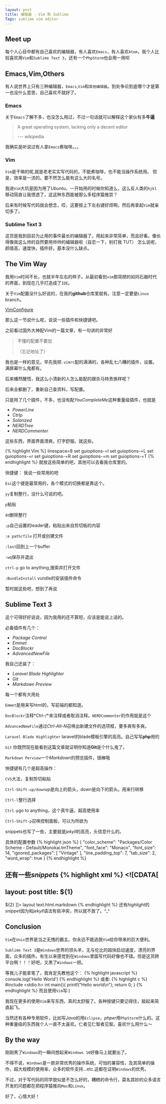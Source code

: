 ```yaml
---
layout: post
title: 编辑器 - Vim 和 Sublime
Tags: sublime vim editor
---
```


## Meet up
每个人心目中都有自己喜欢的编辑器，有人喜欢`Emacs`，有人喜欢`Atom`，我个人比较喜欢用`Vim`和`Sublime Text 3`，还有一个`PhpStorm`也会用一用呗

## Emacs,Vim,Others
有人说世界上只有三种编辑器，`Emacs`,`Vim`和`其他编辑器`。到处争论到底哪个才是第一也没什么意思，自己喜欢不就好了。

### Emacs
关于`Emacs`了解不多，也没怎么用过，不过一句话就可以解释这个家伙有多**牛逼**

> A great operating system, lacking only a decent editor
> 
> --- wikipedia 

我确实是听说过有人拿`Emacs`煮咖啡。。。

### Vim

`Vim`是干嘛的呢,就是老老实实写代码的，不能煮咖啡，也不能当操作系统用。
但是，效率是一流的。要不然怎么能有这么大的名号。

我进`Vim`大坑是因为用了*Ubuntu*，一开始用的时候你知道么，这么反人类的`hjkl`移动简直让我恨透了，这这种东西能被那么多程序猿推崇？

后来有时候写代码就会想念，哎，这要按上下左右键好烦啊。然后再拿起`Vim`就亲切多了。

### Sublime Text 3

这货是我到目前为止用的事件最长的编辑器了。用起来非常简单，而且好看。像长得像我这么帅的自然要用帅帅的编辑器啦（自恋一下，别打我 TUT）
怎么说呢，颜值高，速度快，插件好。基本没什么缺点。

## The Vim Way
我用`Vim`时间不长，也就半年左右的样子。从最初看到`vim`那简陋的如同石器时代的界面，到现在几乎打造成了`IDE`。

关于`Vim`配置没什么好说的，在我的**github**仓库里就有。注意一定要是`Linux` branch。

[VimConfigure](https://github.com/AnnatarHe/vimConfigure/tree/Linux)

那么这一节说什么呢，说说一些插件和快捷键吧。

之前看过国外大神配Vim的一篇文章，有一句讲的非常好

> 不懂的配置不要加
> 
> （忘记地址了）

我也是一样的意见，早先我把`.vimrc`配的满满的，各种乱七八糟的插件，设置。满屏幕什么鬼都有。

后来幡然醒悟，我这么小清新的人怎么能配的跟杀马特贵族样呢？

后来全都删了，重新自己查资料，写配置。

只是用了几个插件，不多，也没有配*YouCompleteMe*这种重量级插件，也就是

* *PowerLine*
* *Ctrlp*
* *Solarized*
* *NERDTree*
* *NERDCommenter*

这些东西，界面界面清爽，打字舒服。就这些。

{% highlight Vim %}
linespace=8
set guioptions-=l
set guioptions-=L
set guioptions-=r
set guioptions-=R
set guioptions-=m
set guioptions-=T
{% endhighlight %}
就放这些简单的吧，其他可以去看我仓库里的。

快捷键：
我说一些常用的吧

`Esc`这个键是最常用的，各个模式的切换都是靠这个。

`yy`复制整行，没什么可说的吧。

`p`粘贴

`dd`删除整行

`;p`自己设置的leader键，粘贴出来自剪切板的内容

`:e path/file` 打开或创建文件

`:last`回到上一个buffer

`:wq`保存并退出

`ctrl-p` go to anything,搜索并打开文件

`:BundleInstall` vundle的安装插件命令

暂时就这些吧，想到了再说

## Sublime Text 3

这个可得好好说说，因为我用的还不算短，应该是能说上话的。

必备插件有几个：

* *Package Control*
* *Emmet*
* *DocBlockr*
* *AdvancedNewFile*

我自己还装了：

* *Laravel Blade Highlighter*
* *Git*
* *Markdown Preview*

每一个都有大用处

`Emmet`是用来写html的，写前端的都知道。

`DocBlockr`注释*Ctrl-/*来注释或者取消注释。`NERDCommenter`的作用就是这个

`AdvancedNewFile`通过*Ctrl-Alt-N*召唤出新建文件的选项框，要多爽有多爽。

`Laravel Blade Highlighter` laravel的blade模板引擎的高亮。自己写写**php**用的

`Git` 你既然现在能看到这篇文章就证明你知道**Git**是个什么鬼了。

`Markdown Perview`一个*Markdown*的预览插件，很棒哦

快捷键有几个是超高操作：

`CVS`大法，复制剪切粘贴

`Ctrl-Shift-up/down`up是向上的箭头，down是向下的箭头。用来行转移

`Ctrl-l`整行选择

`Ctrl-p`go to anything，这个真牛逼，超高使用率

`Ctrl-Shift-p`召唤控制面板，可以为所欲为

snippets也写了一些，主要就是*jekyll*的高亮，头信息什么的。

具体的配置参数
{% highlight json %}
{
	"color_scheme": "Packages/Color Scheme - Default/Monokai.tmTheme",
	"font_face": "Monaco",
	"font_size": 14,
	"ignored_packages":
	[
		"Vintage"
	],
	"line_padding_top": 7,
	"tab_size": 2,
	"word_wrap": true
}
{% endhighlight %}

还有一些*snippets*
{% highlight xml %}
<snippet>
	<content><![CDATA[
---
layout: post
title: ${1}
---
${2}
]]></content>
	<tabTrigger>layout</tabTrigger>
	<scope>text.html.markdown</scope>
</snippet>
{% endhighlight %}
还有*highlight*的*snippet*因为和*jekyll*语法有些冲突，所以就不放了。^_^


## Conclusion

`Vim`在`Unix`世界是当之无愧的霸主。你永远不能逃脱`Vim`给你带来的巨大便利。

`Sublime Text 3`是`Windows`世界的领头羊，无与伦比的超快启动速度，漂亮的界面，众多的插件。有生以来感觉到在`Windows`里面写代码好像也不错。但是这货跨平台啊！！！好吧，又黑了`Windows`一把。

等我儿子能拿笔了，我肯定先教他这个：
{% highlight javascript %}
console.log('Hello World')
{% endhighlight %}
或者:
{% highlight c %}
#include <stdio.h>
int main(){
    printf("Hello world\n");
    return 0;
  }
{% endhighlight %}
而且使用`Vim`写:)

我现在更多的使用`Vim`来写东西，真的太舒服了。各种按键只要记得住，敲起来简直起飞。

当然还有各种专用软件，比如写*Java*的用`Eclipse`，*phper*用`PhpStorm`什么的。这种重量级的东西我个人一直不太喜欢。仁者见仁智者见智。喜欢什么用什么～

## By the way

刚刚黑了`Windows`的一瞬间想起来`Windows 10`好像马上就要出了。

不得不说，`Windows`是一款非常优秀的操作系统，可怕的兼容性，及其简单的操作，超大规模的使用率，众多的软件支持...etc.这都在证明`Windows`的优秀。

不过，对于写代码的同学貌似是不怎么好的，糟糕的命令行，莫名其妙的众多语言开发的问题都在把程序猿推向`Mac`和`Linux`。

好了，心情大好！

